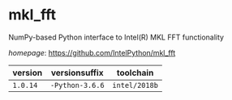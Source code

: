 # mkl_fft

NumPy-based Python interface to Intel(R) MKL FFT functionality

*homepage*: <https://github.com/IntelPython/mkl_fft>

version | versionsuffix | toolchain
--------|---------------|----------
``1.0.14`` | ``-Python-3.6.6`` | ``intel/2018b``
